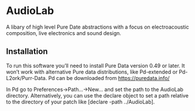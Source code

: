 # AudioLab

A libary of high level Pure Date abstractions with a focus on electroacoustic composition,
live electronics and sound design.

## Installation

To run this software you’ll need to install Pure Data version 0.49 or later. It won’t work
with alternative Pure data distributions, like Pd-extended or Pd-L2ork/Purr-Data.
Pd can be downloaded from https://puredata.info/ 

In Pd go to Preferences→Path...→New... and set the path to the AudioLab directory.
Alternatively, you can use the declare object to set a path relative to the directory of
your patch like [declare -path ../AudioLab].
